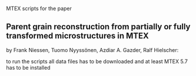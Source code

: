 MTEX scripts for the paper

## Parent grain reconstruction from partially or fully transformed microstructures in MTEX

by Frank Niessen, Tuomo Nyyssönen, Azdiar A. Gazder, Ralf Hielscher:

to run the scripts all data files has to be downloaded and at least MTEX 5.7 has to be installed
